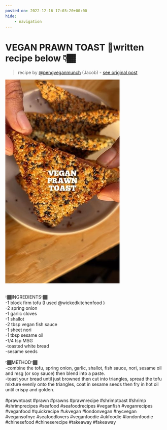 ```yaml
---
posted on: 2022-12-16 17:03:20+00:00
hide:
    - navigation
---
```


# VEGAN PRAWN TOAST 🍤written recipe below 👇🏾  

> recipe by [@pengveganmunch](https://www.instagram.com/pengveganmunch/) 
(Jacob) - [see original post](https://instagram.com/p/CmPIPjPqciX)

![](../img/pengveganmunch_16-12-2022_1712.png)

\
👇🏾INGREDIENTS👇🏾\
-1 block firm tofu (I used @wickedkitchenfood )\
-2 spring onion\
-1 garlic cloves\
-1 shallot\
-2 tbsp vegan fish sauce\
-1 sheet nori\
-1 tbsp sesame oil\
-1/4 tsp MSG\
-toasted white bread\
-sesame seeds\
\
👇🏾METHOD👇🏾\
-combine the tofu, spring onion, garlic, shallot, fish sauce, nori, sesame oil and msg (or soy sauce) then blend into a paste.\
-toast your bread until just browned then cut into triangles, spread the tofu mixture evenly onto the triangles, coat in sesame seeds then fry in hot oil until crispy and golden.\
\
\#prawntoast \#prawn \#prawns \#prawnrecipe \#shrimptoast \#shrimp \#shrimprecipes \#seafood \#seafoodrecipes \#veganfish \#veganrecipes \#veganfood \#quickrecipe \#ukvegan \#londonvegan \#nycvegan \#vegansofnyc \#seafoodlovers \#veganfoodie \#ukfoodie \#londonfoodie \#chinesefood \#chineserecipe \#takeaway \#fakeaway 